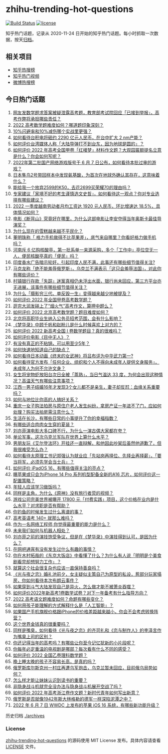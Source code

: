 # zhihu-trending-hot-questions

[![Build Status](https://github.com/justjavac/zhihu-trending-hot-questions/workflows/ci/badge.svg?branch=master)](https://github.com/justjavac/zhihu-trending-hot-questions/actions)
[![license](https://img.shields.io/github/license/justjavac/zhihu-trending-hot-questions)](https://github.com/justjavac/zhihu-trending-hot-questions/blob/master/LICENSE)

知乎热门话题，记录从 2020-11-24 日开始的知乎热门话题。每小时抓取一次数据，按天[归档](./archives)。

## 相关项目

- [知乎热搜榜](https://github.com/justjavac/zhihu-trending-top-search)
- [知乎热门视频](https://github.com/justjavac/zhihu-trending-hot-video)
- [微博热搜榜](https://github.com/justjavac/weibo-trending-hot-search)

## 今日热门话题

<!-- BEGIN -->
<!-- 最后更新时间 Wed Jun 08 2022 04:07:34 GMT+0800 (China Standard Time) -->

1. [网友发数学题求答案被疑泄露高考题，教育部考试院回应「已接到举报」，高考作弊将承担哪些责任？](https://www.zhihu.com/question/536554228)
1. [2022 高考数学题难度如何？哪道题印象深刻？](https://www.zhihu.com/question/536490887)
1. [10%闪避率和10%减伤哪个实战里更强？](https://www.zhihu.com/question/536168349)
1. [如何看待台积电将砸约 2290 亿元人民币，在台中扩大 2 nm产能？](https://www.zhihu.com/question/536344343)
1. [如何评价台湾媒体人称「大陆导弹打不到台东，因为地球是圆的」？](https://www.zhihu.com/question/536465268)
1. [如何评价 2022 年高考全国甲卷「红楼梦」材料作文题？大观园匾额提名立意是什么？你会如何写呢？](https://www.zhihu.com/question/536452339)
1. [2022年第二批国产网络游戏版号于 6 月 7 日公布，如何看待本批过审的游戏？](https://www.zhihu.com/question/536542432)
1. [日本隼鸟2号带回样本中发现氨基酸，为首次在地球外确认其存在，这意味着什么？](https://www.zhihu.com/question/536312683)
1. [能给我一个放弃2599的K50，去花2699买荣耀70的理由吗？](https://www.zhihu.com/question/535432045)
1. [专家建议「家境不好的考生谨慎选文史哲」，如何看待这一观点？你对专业选择有哪些建议？](https://www.zhihu.com/question/536335628)
1. [2022 一季度越南劳动者月均工资达 1920 元人民币，环比增速达 18.5%，具体情况如何？](https://www.zhihu.com/question/536460543)
1. [电影《断背山》究竟好在哪里，为什么这部电影让李安夺得当年奥斯卡最佳导演奖？](https://www.zhihu.com/question/374479541)
1. [为什么现在的雪糕越来越不平民化？](https://www.zhihu.com/question/518689051)
1. [董明珠称「 格力手机做得不比苹果差」，底气来自哪里？你看好格力做手机吗？](https://www.zhihu.com/question/536521069)
1. [河南斥 6 亿购核酸亭，第一批系单一来源采购，多个「工作中」亭位空无一人，便民核酸亭真的「便民」吗？](https://www.zhihu.com/question/536515285)
1. [印度香水广告暗示轮奸，引起印度人民不满，此事还有哪些细节值得关注?](https://www.zhihu.com/question/536357598)
1. [马克龙称「绝不能羞辱俄罗斯」，乌克兰不满表示「这只会羞辱法国」，对此你有哪些评价？](https://www.zhihu.com/question/536313160)
1. [村镇银行存款「失踪」迷案真相仍未浮出水面，银行尚未回应，第三方平台亦无进展，该事件有哪些细节值得关注？](https://www.zhihu.com/question/536348676)
1. [为什么「摄影穷三代、单反毁一生」变得越来越少地被提及？](https://www.zhihu.com/question/536149139)
1. [如何评价 2022 年全国甲卷高考数学题？](https://www.zhihu.com/question/536520666)
1. [逛完大润发碰上了“烟火气”高考作文，算押中题么？](https://www.zhihu.com/question/536522580)
1. [如何评价 2022 北京高考数学题？题目难度如何？](https://www.zhihu.com/question/536527191)
1. [北京将高职毕业生纳入公务员招考范围，会有什么影响？](https://www.zhihu.com/question/536367136)
1. [《梦华录》中顾千帆和赵盼儿是什么时候喜欢上对方的？](https://www.zhihu.com/question/536130084)
1. [如何评价 2022 新高考全国 Ⅰ 卷数学题目？真的很难吗？](https://www.zhihu.com/question/536499683)
1. [如何评价电影《目中无人》？](https://www.zhihu.com/question/535877717)
1. [有没有真正的不粘锅，可以用至少5年？](https://www.zhihu.com/question/527641953)
1. [如何快速地知道自己的缺点？](https://www.zhihu.com/question/29252310)
1. [如何看待日本动画《终末的女武神》将吕布评为中华武力第一?](https://www.zhihu.com/question/466402493)
1. [如何看待官方发布「任何企业、组织和个人不得向未成年人提供文身服务」，未成年人为何不允许文身？](https://www.zhihu.com/question/536331712)
1. [女生将宠物虾放阳台次日全被「蒸熟」，当日气温达 33 度，为何会出现这种情况？高温天气有哪些注意事项？](https://www.zhihu.com/question/536137673)
1. [江西一男子结婚16年才发现3个女儿都不是亲生，妻子却反怼：血缘关系重要吗？](https://www.zhihu.com/question/536510479)
1. [如何与地位比你高的人搞好关系？](https://www.zhihu.com/question/31507757)
1. [重庆一女子购法拍房与原住户老人发生纠纷，拿房产证一年进不了门，应如何处理？购买法拍房需注意什么？](https://www.zhihu.com/question/476747565)
1. [生活在长沙，有哪些日常的小事提升了你的幸福指数？](https://www.zhihu.com/question/525557401)
1. [有哪些适合肉肉女生穿的夏装？](https://www.zhihu.com/question/463207971)
1. [刘亦菲演电影大多口碑不行，为什么一演古偶大家都在夸？](https://www.zhihu.com/question/536320438)
1. [单论军事，这次乌克兰军队在世界上算什么水平？](https://www.zhihu.com/question/530653675)
1. [男朋友玩《艾尔登法环》开挂还一直辩解，和他因此吵架后虽然他道歉了，但我很难受怎么办？](https://www.zhihu.com/question/522256458)
1. [如何看待太原理工书记郑强认为就业应「先站岗再择位、先择业再择薪」，「要当将军，必须先学会当士兵」？](https://www.zhihu.com/question/536452829)
1. [如何评价 iPadOS 16，有哪些值得关注的亮点？](https://www.zhihu.com/question/536432649)
1. [曝苹果或只会为iPhone 14 Pro 系列机型配备全新的A16 芯片，如何评价这一配置策略？](https://www.zhihu.com/question/535214223)
1. [年轻人应该学习做饭吗？](https://www.zhihu.com/question/532831081)
1. [同样是主角，为什么《原神》没有旅行者荧的视频？](https://www.zhihu.com/question/514829265)
1. [游戏公司完美世界被曝开 17800 元「付费实践」项目，这个价格在业内是什么水平？对求职是否有帮助？](https://www.zhihu.com/question/536261902)
1. [你钓鱼的时候发生过什么离谱的事？](https://www.zhihu.com/question/468943312)
1. [高考英语考 140+ 就那么难吗？](https://www.zhihu.com/question/532251676)
1. [作为一名网络工程师,你觉得最重要的能力是什么？](https://www.zhihu.com/question/354839826)
1. [未来我们如何与机器人相处？](https://www.zhihu.com/question/535134042)
1. [刘亦菲之前的演技饱受争议，但是在《梦华录》中演技得到认可，是因为什么？](https://www.zhihu.com/question/536249527)
1. [在网吧通宵有没有发生过什么有趣的事情？](https://www.zhihu.com/question/275436558)
1. [你在木村拓哉的《东京大饭店》中看懂了什么？为什么有人说「明明是个美食剧看完却想努力工作」？](https://www.zhihu.com/question/535412740)
1. [就算这个社会很复杂也应该一直保持善良吗？](https://www.zhihu.com/question/268675200)
1. [《光与夜之恋》婚礼池前夕，女主疑似主策自己为原型的私设，惹部分玩家塌房，你如何看待本次布朗云事件？](https://www.zhihu.com/question/536287661)
1. [如果穿到斗气大陆发现自己是异火，怎么做才能不被萧炎吞噬？](https://www.zhihu.com/question/462281068)
1. [如何评价2022年新高考1卷数学试卷？对下一年备考有什么指导方向？](https://www.zhihu.com/question/536519485)
1. [2022 高考语文题难度如何？命题有哪些变化？](https://www.zhihu.com/question/536457188)
1. [如何用孩子能理解的方式解释什么是「人工智能」？](https://www.zhihu.com/question/532885048)
1. [如果国产手机旗舰价格跟iPhone的价格差距越来越小，你会不会考虑转换阵营？](https://www.zhihu.com/question/535267372)
1. [这个世界金钱真的很重要吗？](https://www.zhihu.com/question/536395712)
1. [同样是嘴臭，如何看待《光与夜之恋》的齐司礼和《恋与制作人》的李泽言作为嘴臭上司的区别？](https://www.zhihu.com/question/468249867)
1. [你还记得当年的高考吗？有哪些让你至今记忆犹新的小片段呢？](https://www.zhihu.com/question/535453560)
1. [你每年必定重温的电视剧是哪部？每次看有什么不同的感受？](https://www.zhihu.com/question/512620535)
1. [如何评价 2022 全国乙卷理科数学题？](https://www.zhihu.com/question/536525357)
1. [晚上睡太晚的孩子不容易长高，是真的吗？](https://www.zhihu.com/question/534556499)
1. [俄罗斯库尔斯克州一村庄再遭乌军炮击，乌克兰暂未回应，目前俄乌局势如何？](https://www.zhihu.com/question/536368298)
1. [怎么样才能让妹妹认识到读书的重要？](https://www.zhihu.com/question/535819564)
1. [非隐身战斗机就完全没办法与隐身战斗机展开空战了吗？](https://www.zhihu.com/question/535769899)
1. [如何评价 2022 年高考浙江卷作文题？新时代青年如何写出新意？](https://www.zhihu.com/question/536457166)
1. [俄罗斯是否就像1942年斯大林格勒的德军一样深陷泥潭之中？](https://www.zhihu.com/question/536108859)
1. [2022 年 6 月 7 日 WWDC 上发布的苹果 iOS 16 系统，有哪些新功能升级？](https://www.zhihu.com/question/536419161)

<!-- END -->

历史归档 [./archives](./archives)

### License

[zhihu-trending-hot-questions](https://github.com/justjavac/zhihu-trending-hot-questions)
的源码使用 MIT License 发布。具体内容请查看 [LICENSE](./LICENSE) 文件。
